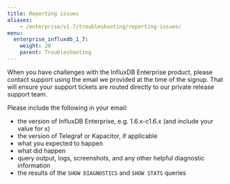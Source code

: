 ```yaml
---
title: Reporting issues
aliases:
    - /enterprise/v1.7/troubleshooting/reporting-issues/
menu:
  enterprise_influxdb_1_7:
    weight: 20
    parent: Troubleshooting
---
```


When you have challenges with the InfluxDB Enterprise product, please contact support
using the email we provided at the time of the signup.
That will ensure your support tickets are routed directly to our private release
support team.

Please include the following in your email:

* the version of InfluxDB Enterprise, e.g. 1.6.x-c1.6.x  (and include your value for x)
* the version of Telegraf or Kapacitor, if applicable
* what you expected to happen
* what did happen
* query output, logs, screenshots, and any other helpful diagnostic information
* the results of the `SHOW DIAGNOSTICS` and `SHOW STATS` queries
